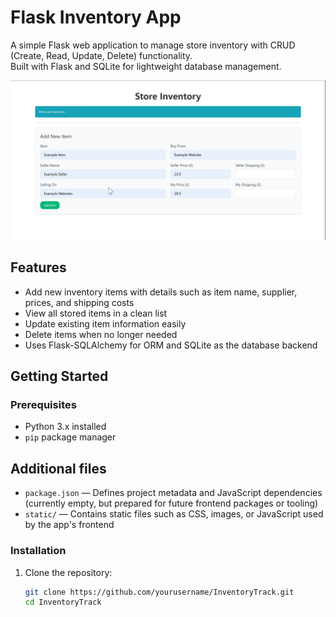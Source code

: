 # Flask Inventory App

A simple Flask web application to manage store inventory with CRUD (Create, Read, Update, Delete) functionality.  
Built with Flask and SQLite for lightweight database management.

![Demo GIF](assets/demo.gif)

## Features

- Add new inventory items with details such as item name, supplier, prices, and shipping costs  
- View all stored items in a clean list  
- Update existing item information easily  
- Delete items when no longer needed  
- Uses Flask-SQLAlchemy for ORM and SQLite as the database backend

## Getting Started

### Prerequisites

- Python 3.x installed  
- `pip` package manager

## Additional files

- `package.json` — Defines project metadata and JavaScript dependencies (currently empty, but prepared for future frontend packages or tooling)
- `static/` — Contains static files such as CSS, images, or JavaScript used by the app's frontend

### Installation

1. Clone the repository:

   ```bash
   git clone https://github.com/yourusername/InventoryTrack.git
   cd InventoryTrack
